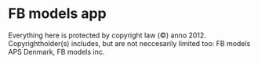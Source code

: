 # FB models app
Everything here is protected by copyright law (©) anno 2012. Copyrightholder(s) includes, but are not neccesarily limited too: FB models APS Denmark, FB models inc.